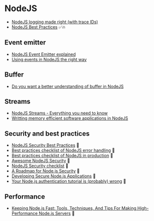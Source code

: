 # NodeJS

- [NodeJS logging made right (with trace IDs)](https://itnext.io/nodejs-logging-made-right-117a19e8b4ce) 
- [NodeJS Best Practices](https://github.com/goldbergyoni/nodebestpractices) ✅🔥

## Event emitter
- [NodeJS Event Emitter explained](https://medium.com/technoetics/node-js-event-emitter-explained-d4f7fd141a1a)
- [Using events in NodeJS the right way](https://medium.freecodecamp.org/using-events-in-node-js-the-right-way-fc50c060f23b)

## Buffer
- [Do you want a better understanding of buffer in NodeJS](https://medium.freecodecamp.org/do-you-want-a-better-understanding-of-buffer-in-node-js-check-this-out-2e29de2968e8)

## Streams
- [NodeJS Streams - Everything you need to know](https://medium.freecodecamp.org/node-js-streams-everything-you-need-to-know-c9141306be93)
- [Writting memory efficient software applications in NodeJS](https://medium.com/dev-bits/writing-memory-efficient-software-applications-in-node-js-5575f646b67f)

## Security and best practices
- [NodeJS Security Best Practices](https://github.com/i0natan/nodebestpractices#6-security-best-practices) 🔶
- [Best practices checklist of NodeJS error handling](https://goldbergyoni.com/checklist-best-practices-of-node-js-error-handling/) 🔶
- [Best practices checklist of NodeJS in production](https://goldbergyoni.com/checklist-best-practice-of-node-js-in-production/) 🔶
- [Awesome NodeJS Security](https://github.com/lirantal/awesome-nodejs-security) 🔶
- [NodeJS Security checklist](https://blog.risingstack.com/node-js-security-checklist/) 🔶
- [A Roadmap for Node.js Security](https://nodesecroadmap.fyi/) 🔶
- [Developing Secure Node.js Applications](https://jsblog.insiderattack.net/developing-secure-node-js-applications-a-broad-guide-286afdec69ce) 🔶
- [Your Node.js authentication tutorial is (probably) wrong](https://hackernoon.com/your-node-js-authentication-tutorial-is-wrong-f1a3bf831a46) 🔶

## Performance
- [Keeping Node.js Fast: Tools, Techniques, And Tips For Making High-Performance Node.js Servers](https://www.smashingmagazine.com/2018/06/nodejs-tools-techniques-performance-servers/) 🔶